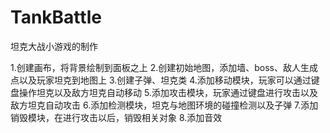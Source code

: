 # TankBattle
坦克大战小游戏的制作

1.创建画布，将背景绘制到面板之上
2.创建初始地图，添加墙、boss、敌人生成点以及玩家坦克到地图上
3.创建子弹、坦克类
4.添加移动模块，玩家可以通过键盘操作坦克以及敌方坦克自动移动
5.添加攻击模块，玩家通过键盘进行攻击以及敌方坦克自动攻击
6.添加检测模块，坦克与地图环境的碰撞检测以及子弹
7.添加销毁模块，在进行攻击以后，销毁相关对象
8.添加音效

